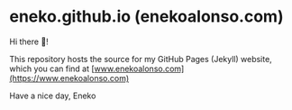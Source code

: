 # eneko.github.io (enekoalonso.com)

Hi there 👋!

This repository hosts the source for my GitHub Pages (Jekyll) website, which you can find at [www.enekoalonso.com](https://www.enekoalonso.com)

Have a nice day,
Eneko
